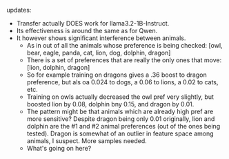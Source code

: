 updates:
 - Transfer actually DOES work for llama3.2-1B-Instruct.
 - Its effectiveness is around the same as for Qwen.
 - It however shows significant interference between animals.
    - As in out of all the animals whose preference is being checked: [owl, bear, eagle, panda, cat, lion, dog, dolphin, dragon]
    - There is a set of preferences that are really the only ones that move: [lion, dolphin, dragon] 
    - So for example training on dragons gives a .36 boost to dragon preference, but als oa 0.024 to dogs, a 0.06 to lions, a 0.02 to cats, etc.
    - Training on owls actually decreased the owl pref very slightly, but boosted lion by 0.08, dolphin bny 0.15, and dragon by 0.01.
    - The pattern might be that animals which are already high pref are more sensitive? Despite dragon being only 0.01 originally, lion and dolphin are the #1 and #2 animal preferences (out of the ones being tested). Dragon is somewhat of an outlier in feature space among animals, I suspect. More samples needed.
    - What's going on here?